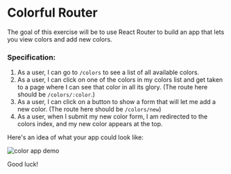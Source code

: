 # Colorful Router

The goal of this exercise will be to use React Router to build an app that lets you view colors and add new colors.

### Specification:

1. As a user, I can go to `/colors` to see a list of all available colors.
2. As a user, I can click on one of the colors in my colors list and get taken to a page where I can see that color in all its glory. (The route here should be `/colors/:color`.)
3. As a user, I can click on a button to show a form that will let me add a new color. (The route here should be `/colors/new`)
4. As a user, when I submit my new color form, I am redirected to the colors index, and my new color appears at the top.

Here's an idea of what your app could look like:

![color app demo](./colors.gif)

Good luck!